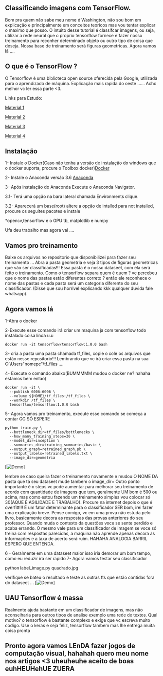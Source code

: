 ## Classificando imagens com TensorFlow. 
Bom pra quem não sabe meu nome é Washington, não sou bom em explicação e principalmente em conceitos teoricos mas vou tentar explicar o maximo que posso. 
O intuito desse tutorial é classifcar imagens, ou seja, utilizar a rede neural que o proprio tensorflow fornece e fazer nosso treinamento para reconher determinado objeto ou outro tipo de coisa que deseja. 
Nossa base de treinamento será figuras geometricas. Agora vamos lá ....

## O que é o TensorFlow ?

O Tensorflow é uma biblioteca open source oferecida pela Google, utilizada para o aprendizado de máquina.
Explicação mais rapida do oeste ...... Acho melhor vc ler essa parte <3.

Links para Estudo:

[Material 1](https://medium.com/@dehhmesquita/classificando-textos-com-redes-neurais-e-tensorflow-5063784a1b31)

[Material 2](http://www.cienciaedados.com/big-data-deep-learning-google-tensorflow/)

[Material 3](https://www.youtube.com/user/sentdex)

[Material 4](https://www.youtube.com/channel/UCWN3xxRkmTPmbKwht9FuE5A/videos)

## Instalação
1- Instale o Docker(Caso não tenha a versão de instalação do windows que o docker suporta, procure o Toolbox docker)[Docker](https://docs.docker.com/toolbox/toolbox_install_windows/)

2- Instale o Anaconda versão 3.6 [Anaconda](https://www.anaconda.com/download/)

3- Após instalação do Anaconda Execute o Anaconda Navigator.

3.1- Terá uma opção na bara lateral chamada Environments clique.

3.2- Aparecerá um base(root) altere a opção de intalled para not installed, procure os seguites pacotes e instale

*opencv,tensorflow e o GPU tb, matplotlib e numpy


Ufa deu trabalho mas agora vai ....

## Vamos pro treinamento 
Baixe os arquivos no repositorio que disponibilizei para fazer seu treinamento ... Abra a pasta geometria e veja 3 tipos de figuras geometricas que vão ser classificadas!!! Essa pasta é o nosso dataseet, com ela será feito o treinamento.
Como o tensorflow separa quem é quem ? vc percebeu que o nome das pastas estão diferentes correto ? então ele reconhece o nome das pastas e cada pasta será um categoria diferente do seu classificador. (Disse que sou horrivel explicando kkk qualquer duvida fale whatsapp).


## Agora vamos lá 

1-Abra o docker 

2-Execute esse comando irá criar um maquina ja com tensorflow todo instalado coisa linda u.u
```
docker run -it tensorflow/tensorflow:1.0.0 bash
```

3- cria a pasta uma pasta chamada tf_files, copie o cole os arquivos que estão nesse repositorio!!! Lembrando que vc irá criar essa pasta na sua C:\Users\"nomepc"\tf_files .... 



4- Execute o comando abaixo(BUMMMMM mudou o docker ne? hahaha estamos bem entao)

```
docker run -it \
  --publish 6006:6006 \
  --volume ${HOME}/tf_files:/tf_files \
  --workdir /tf_files \
  tensorflow/tensorflow:1.0.0 bash 
```
  
5- Agora vamos pro treinamento, execute esse comando se começa a contar GG SÓ ESPERE

```
python train.py \
  --bottleneck_dir=tf_files/bottlenecks \
  --how_many_training_steps=30 \
  --model_dir=inception \
  --summaries_dir=training_summaries/basic \
  --output_graph=retrained_graph.pb \
  --output_labels=retrained_labels.txt \
  --image_dir=geometria
  ```
  
[![Demo](https://pbs.twimg.com/media/DgPYH5pX0AAzo0t.jpg:large)]

lembre se caso queira fazer o treinamento novamente e mudou O NOME DA pasta que tá seu dataseet mude tambem o image_dir= 
Outro ponto importante é o steps vc pode aumentar para melhorar seu treinamento de acordo com quantidade de imagens que tem, geralmente UM bom é 500 ou acima, mas como estou fazendo um treinamento simples vou colocar só 30(AQUE É AGILIDADE E TRABALHO). 
Procure na internet depois o que é overfitt!!! É um fator determinante para o classificador  SER bom, irei fazer uma explicação breve.
Pense comigo, vc em uma prova não estuda pelo livro, basicamente decora as respostas das provas anteriores do seu professor. Quando muda o contexto da questões voce se sente perdido e acaba errando. O mesmo vale para um classificador de imagem se voce só treina com respostas parecidas, a maquina não aprende apenas decora as informações e a taxa de acerto será ruim. HAHAHA ANALOGIA BARRIL ESPERO QUE ENTENDA. 


6 - Geralmente em uma dataseet maior isso iria demorar um bom tempo, como eu reduzir irá ser rapido 
7- Agora vamos testar seu classificador 

python label_image.py quadrado.jpg

verifique se bateu o resultado e teste as outras fts que estão contidas fora do dataseet ...
[![Demo](https://pbs.twimg.com/media/DgPYLJaWkAAuvli.jpg)]

## UAU Tensorflow é massa
Realmente ajuda bastante em um classificador de imagens, mas não aconselharia para outros tipos de analise exemplo uma rede de textos. Qual motivo? o tensorflow é bastante complexo e exige que vc escreva muito codigo. Use o keras e seja feliz, tensorflow tambem mas lhe entrega muita coisa pronta

## Pronto agora vamos LEnDA fazer jogos de computação visual, hahahah quero meu nome nos artigos <3 uheuheuhe aceito de boas euhHEUHehUE ZUERA



